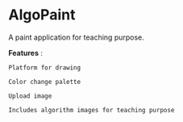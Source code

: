 # AlgoPaint
A paint application for teaching purpose.

**Features** : 

    Platform for drawing

    Color change palette

    Upload image

    Includes algorithm images for teaching purpose
